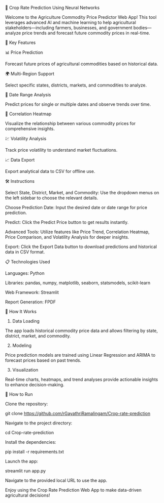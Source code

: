 🌾 Crop Rate Prediction Using Neural Networks

Welcome to the Agriculture Commodity Price Predictor Web App! This tool leverages advanced AI and machine learning to help agricultural stakeholders—including farmers, businesses, and government bodies—analyze price trends and forecast future commodity prices in real-time.

🚀 Key Features

📊 Price Prediction

Forecast future prices of agricultural commodities based on historical data.

🌍 Multi-Region Support

Select specific states, districts, markets, and commodities to analyze.

📅 Date Range Analysis

Predict prices for single or multiple dates and observe trends over time.

🧮 Correlation Heatmap

Visualize the relationship between various commodity prices for comprehensive insights.

💹 Volatility Analysis

Track price volatility to understand market fluctuations.

📈 Data Export

Export analytical data to CSV for offline use.

🛠️ Instructions

Select State, District, Market, and Commodity: Use the dropdown menus on the left sidebar to choose the relevant details.

Choose Prediction Date: Input the desired date or date range for price prediction.

Predict: Click the Predict Price button to get results instantly.

Advanced Tools: Utilize features like Price Trend, Correlation Heatmap, Price Comparison, and Volatility Analysis for deeper insights.

Export: Click the Export Data button to download predictions and historical data in CSV format.

📋 Technologies Used

Languages: Python

Libraries: pandas, numpy, matplotlib, seaborn, statsmodels, scikit-learn

Web Framework: Streamlit

Report Generation: FPDF

🎯 How It Works

1. Data Loading

The app loads historical commodity price data and allows filtering by state, district, market, and commodity.

2. Modeling

Price prediction models are trained using Linear Regression and ARIMA to forecast prices based on past trends.

3. Visualization

Real-time charts, heatmaps, and trend analyses provide actionable insights to enhance decision-making.

🔧 How to Run

Clone the repository:

git clone https://github.com/rGayathriRamalingam/Crop-rate-prediction

Navigate to the project directory:

cd Crop-rate-prediction

Install the dependencies:

pip install -r requirements.txt

Launch the app:

streamlit run app.py

Navigate to the provided local URL to use the app.

Enjoy using the Crop Rate Prediction Web App to make data-driven agricultural decisions!
